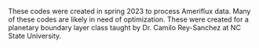 These codes were created in spring 2023 to process Ameriflux data. Many of these codes are likely in need of optimization. These were created for a planetary boundary layer class taught by Dr. Camilo Rey-Sanchez at NC State University.
